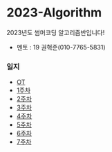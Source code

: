 # 2023-Algorithm
2023년도 썸머코딩 알고리즘반입니다!
- 멘토 : 19 권혁준(010-7765-5831)
### 일지
- [OT](https://github.com/LandvibeDev/2023-Algorithm/blob/main/%EC%9D%BC%EC%A7%80/OT.md)
- [1주차](https://github.com/LandvibeDev/2023-Algorithm/blob/main/%EC%9D%BC%EC%A7%80/1%EC%A3%BC%EC%B0%A8.md)
- [2주차](https://github.com/LandvibeDev/2023-Algorithm/blob/main/%EC%9D%BC%EC%A7%80/2%EC%A3%BC%EC%B0%A8.md)
- [3주차](https://github.com/LandvibeDev/2023-Algorithm/blob/main/%EC%9D%BC%EC%A7%80/3%EC%A3%BC%EC%B0%A8.md)
- [4주차](https://github.com/LandvibeDev/2023-Algorithm/blob/main/%EC%9D%BC%EC%A7%80/4%EC%A3%BC%EC%B0%A8.md)
- [5주차](https://github.com/LandvibeDev/2023-Algorithm/blob/main/%EC%9D%BC%EC%A7%80/5%EC%A3%BC%EC%B0%A8.md)
- [6주차](https://github.com/LandvibeDev/2023-Algorithm/blob/main/%EC%9D%BC%EC%A7%80/6%EC%A3%BC%EC%B0%A8.md)
- [7주차](https://github.com/LandvibeDev/2023-Algorithm/blob/main/%EC%9D%BC%EC%A7%80/7%EC%A3%BC%EC%B0%A8.md)
